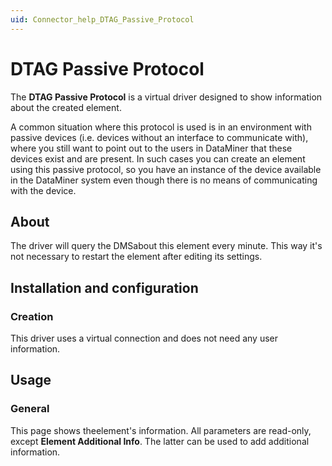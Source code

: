 ```yaml
---
uid: Connector_help_DTAG_Passive_Protocol
---
```


# DTAG Passive Protocol

The **DTAG Passive Protocol** is a virtual driver designed to show information about the created element.

A common situation where this protocol is used is in an environment with passive devices (i.e. devices without an interface to communicate with), where you still want to point out to the users in DataMiner that these devices exist and are present. In such cases you can create an element using this passive protocol, so you have an instance of the device available in the DataMiner system even though there is no means of communicating with the device.

## About

The driver will query the DMSabout this element every minute. This way it's not necessary to restart the element after editing its settings.

## Installation and configuration

### Creation

This driver uses a virtual connection and does not need any user information.

## Usage

### General

This page shows theelement's information. All parameters are read-only, except **Element Additional Info**. The latter can be used to add additional information.

